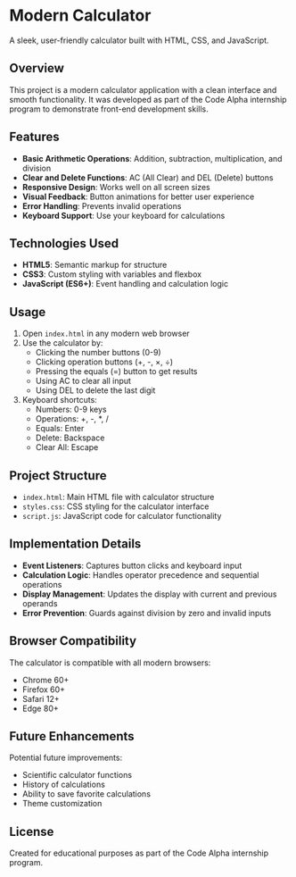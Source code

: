 # Modern Calculator

A sleek, user-friendly calculator built with HTML, CSS, and JavaScript.

## Overview

This project is a modern calculator application with a clean interface and smooth functionality. It was developed as part of the Code Alpha internship program to demonstrate front-end development skills.

## Features

- **Basic Arithmetic Operations**: Addition, subtraction, multiplication, and division
- **Clear and Delete Functions**: AC (All Clear) and DEL (Delete) buttons
- **Responsive Design**: Works well on all screen sizes
- **Visual Feedback**: Button animations for better user experience
- **Error Handling**: Prevents invalid operations
- **Keyboard Support**: Use your keyboard for calculations

## Technologies Used

- **HTML5**: Semantic markup for structure
- **CSS3**: Custom styling with variables and flexbox
- **JavaScript (ES6+)**: Event handling and calculation logic

## Usage

1. Open `index.html` in any modern web browser
2. Use the calculator by:
   - Clicking the number buttons (0-9)
   - Clicking operation buttons (+, -, ×, ÷)
   - Pressing the equals (=) button to get results
   - Using AC to clear all input
   - Using DEL to delete the last digit
3. Keyboard shortcuts:
   - Numbers: 0-9 keys
   - Operations: +, -, *, /
   - Equals: Enter
   - Delete: Backspace
   - Clear All: Escape

## Project Structure

- `index.html`: Main HTML file with calculator structure
- `styles.css`: CSS styling for the calculator interface
- `script.js`: JavaScript code for calculator functionality

## Implementation Details

- **Event Listeners**: Captures button clicks and keyboard input
- **Calculation Logic**: Handles operator precedence and sequential operations
- **Display Management**: Updates the display with current and previous operands
- **Error Prevention**: Guards against division by zero and invalid inputs

## Browser Compatibility

The calculator is compatible with all modern browsers:
- Chrome 60+
- Firefox 60+
- Safari 12+
- Edge 80+

## Future Enhancements

Potential future improvements:
- Scientific calculator functions
- History of calculations
- Ability to save favorite calculations
- Theme customization

## License

Created for educational purposes as part of the Code Alpha internship program. 